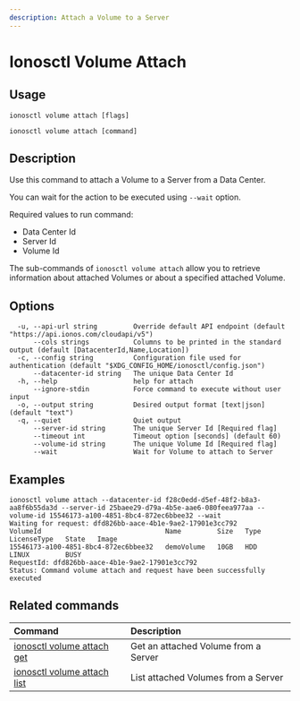 ```yaml
---
description: Attach a Volume to a Server
---
```


# Ionosctl Volume Attach

## Usage

```text
ionosctl volume attach [flags]
```

```text
ionosctl volume attach [command]
```

## Description

Use this command to attach a Volume to a Server from a Data Center.

You can wait for the action to be executed using `--wait` option.

Required values to run command:

* Data Center Id
* Server Id
* Volume Id

The sub-commands of `ionosctl volume attach` allow you to retrieve information about attached Volumes or about a specified attached Volume.

## Options

```text
  -u, --api-url string         Override default API endpoint (default "https://api.ionos.com/cloudapi/v5")
      --cols strings           Columns to be printed in the standard output (default [DatacenterId,Name,Location])
  -c, --config string          Configuration file used for authentication (default "$XDG_CONFIG_HOME/ionosctl/config.json")
      --datacenter-id string   The unique Data Center Id
  -h, --help                   help for attach
      --ignore-stdin           Force command to execute without user input
  -o, --output string          Desired output format [text|json] (default "text")
  -q, --quiet                  Quiet output
      --server-id string       The unique Server Id [Required flag]
      --timeout int            Timeout option [seconds] (default 60)
      --volume-id string       The unique Volume Id [Required flag]
      --wait                   Wait for Volume to attach to Server
```

## Examples

```text
ionosctl volume attach --datacenter-id f28c0edd-d5ef-48f2-b8a3-aa8f6b55da3d --server-id 25baee29-d79a-4b5e-aae6-080feea977aa --volume-id 15546173-a100-4851-8bc4-872ec6bbee32 --wait 
Waiting for request: dfd826bb-aace-4b1e-9ae2-17901e3cc792
VolumeId                               Name         Size   Type   LicenseType   State   Image
15546173-a100-4851-8bc4-872ec6bbee32   demoVolume   10GB   HDD    LINUX         BUSY    
RequestId: dfd826bb-aace-4b1e-9ae2-17901e3cc792
Status: Command volume attach and request have been successfully executed
```

## Related commands

| Command | Description |
| :--- | :--- |
| [ionosctl volume attach get](get.md) | Get an attached Volume from a Server |
| [ionosctl volume attach list](list.md) | List attached Volumes from a Server |

